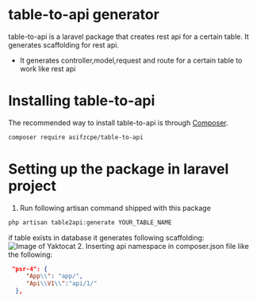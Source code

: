 # table-to-api generator
table-to-api is a laravel package that creates rest api for a certain table. It generates scaffolding for rest api.
  - It generates controller,model,request and route for a certain table to work like rest api
  
# Installing table-to-api
The recommended way to install table-to-api is through
[Composer](https://getcomposer.org/).

```bash
composer require asifzcpe/table-to-api
```
# Setting up the package in laravel project
1. Run following artisan command shipped with this package
```bash
php artisan table2api:generate YOUR_TABLE_NAME
```
if table exists in database it generates following scaffolding:
![Image of Yaktocat](https://octodex.github.com/images/yaktocat.png)
2. Inserting api namespace in composer.json file like the following:
```json
 "psr-4": {
     "App\\": "app/",
     "Api\\V1\\":"api/1/"
  },
```

